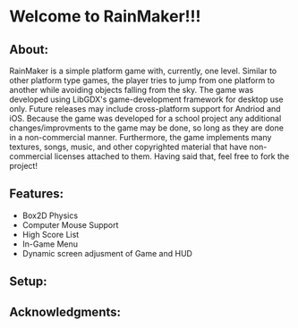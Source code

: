 <html>
<body>
<h1>Welcome to RainMaker!!!</h1>
  <div>
  <h2>About:</h2> 
    <p>RainMaker is a simple platform game with, currently, one level. Similar to other platform type games, the player
    tries to jump from one platform to another while avoiding objects falling from the sky. The game was developed using
    LibGDX's game-development framework for desktop use only. Future releases may include cross-platform support for Andriod 
    and iOS. Because the game was developed for a school project any additional changes/improvments to the game may be done, so long as they are done in a non-commercial manner. Furthermore, the game implements many textures, songs, music, and other copyrighted material that have non-commercial licenses attached to them. Having said that, feel free to fork the project!</p>
 </div>
 <div>
  <h2>Features:</h2>
    <p>
      <ul>
        <li>Box2D Physics</li>
        <li>Computer Mouse Support </li>
        <li>High Score List</li> 
        <li>In-Game Menu</li>
        <li>Dynamic screen adjusment of Game and HUD</li>
      </ul>
   </p>
  </div>
  <div>
  <h2>Setup:</h2>
     <p></p>
  </div>
  <div>
  <h2>Acknowledgments:</h2>
     <p></p>
  </div>
</body>
</html>

